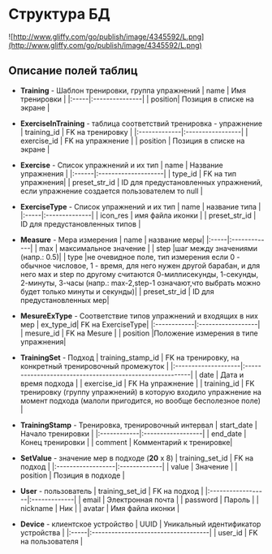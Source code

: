 # Структура БД #

![http://www.gliffy.com/go/publish/image/4345592/L.png](http://www.gliffy.com/go/publish/image/4345592/L.png)

## Описание полей таблиц ##

  * **Training** - Шаблон тренировки, группа упражнений
| name | Имя тренировки |
|:-----|:---------------|
| position| Позиция в списке на экране |

  * **ExerciseInTraining** - таблица соответствий тренировка - упражнение
| training\_id | FK на тренировку |
|:-------------|:-----------------|
| exercise\_id | FK на упражнение |
| position     | Позиция в списке на экране |

  * **Exercise** - Список упражнений и их тип
| name  | Название упражнения |
|:------|:--------------------|
| type\_id | FK на тип упражнения|
| preset\_str\_id | ID для предустановленных упражнений, если упражнение создается пользователем то null |

  * **ExerciseType** - Список упражнений и их тип
| name | название типа |
|:-----|:--------------|
| icon\_res | имя файла иконки |
| preset\_str\_id | ID для предустановленных типов |

  * **Measure** - Мера измерения
| name | название меры|
|:-----|:-------------|
| max  | максимальное значение |
| step |шаг между значениями (напр.: 0.5)|
| type |не очевидное поле, тип измерения если 0 - обычное числовое, 1 - время, для него нужен другой барабан, и для него мах и step по другому считаются 0-миллисекунды, 1-секунды, 2-минуты, 3-часы (напр.: max-2,step-1 означают,что выбрать можно будет только минуты и секунды)|
| preset\_str\_id | ID для предустановленных мер|

  * **MesureExType** - Соответствие типов упражнений и входящих в них мер
| ex\_type\_id| FK на ExerciseType|
|:------------|:------------------|
| mesure\_id  | FK на Mesure      |
| position    |Положение измерения в типе упражнения|

  * **TrainingSet** - Подход
| training\_stamp\_id | FK на тренировку, на конкретный тренировочный промежуток |
|:--------------------|:---------------------------------------------------------|
| date                | Дата и время подхода                                     |
| exercise\_id        | FK На упражнение                                         |
| training\_id        | FK тренировку (группу упражнений) в которую входило упражнение на момент подхода (малоли пригодится, но вообще бесполезное поле) |

  * **TrainingStamp** - Тренировка, тренировочный интервал
| start\_date | Начало тренировки |
|:------------|:------------------|
| end\_date   | Конец тренировки  |
| comment     | Комментарий к тренировке|

  * **SetValue** - значение мер в подходе (**20** x 8)
| training\_set\_id | FK на подход |
|:------------------|:-------------|
| value             | Значение     |
| position          | Позиция в подходе |

  * **User** - пользователь
| training\_set\_id | FK на подход |
|:------------------|:-------------|
| email             | Электронная почта |
| password          | Пароль       |
| nickname          | Ник          |
| avatar            | Имя файла иконки |

  * **Device** - клиентское устройство
| UUID | Уникальный идентификатор устройства |
|:-----|:------------------------------------|
| user\_id | FK на пользователя                  |